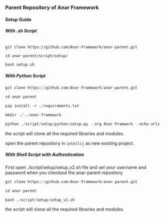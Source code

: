 ### Parent Repository of Anar Framework

#### Setup Guide

##### With .sh Script
```aidl

git clone https://github.com/Anar-Framework/anar-parent.git

cd anar-parent/script/setup/

bash setup.sh
```

##### With Python Script

```python
git clone https://github.com/Anar-Framework/anar-parent.git

cd anar-parent

pip install -r ./requirements.txt

mkdir ./../anar-framework

python ./script/setup/python/setup.py --org Anar-Framwork --echo-urls --threads 10 -o ./../anar-framework/
```
the script will clone all the required libraries and modules.

open the parent repository in `intellij` as new existing project. 

##### With Shell Script with Authentication
First open ./script/setup/setup_v2.sh file and set your username and password when you checkout the anar-parent repository
```python
git clone https://github.com/Anar-Framework/anar-parent.git

cd anar-parent

bash ./script/setup/setup_v2.sh
```
the script will clone all the required libraries and modules.